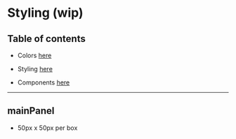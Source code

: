 <!-- blame @Joshua3212 -->
# Styling (wip)

## Table of contents
- Colors [here](./colors.md)
- Styling [here](./styling.md)

- Components [here](./components.md)

---

## mainPanel
- 50px x 50px per box